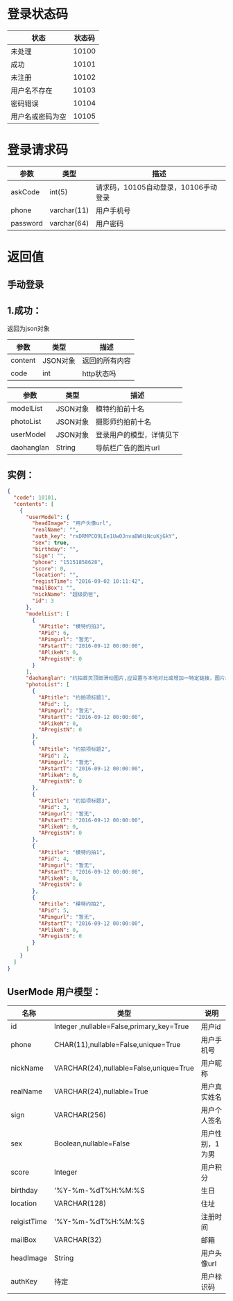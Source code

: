 # 登录状态码

| 状态       | 状态码   |
| -------- | ----- |
| 未处理      | 10100 |
| 成功       | 10101 |
| 未注册      | 10102 |
| 用户名不存在   | 10103 |
| 密码错误     | 10104 |
| 用户名或密码为空 | 10105 |

# 登录请求码

| 参数       | 类型          | 描述                      |
| -------- | ----------- | ----------------------- |
| askCode  | int(5)      | 请求码，10105自动登录，10106手动登录 |
| phone    | varchar(11) | 用户手机号                   |
| password | varchar(64) | 用户密码                    |



 # 返回值

## 手动登录

## 1.成功：

返回为json对象

| 参数      | 类型     | 描述      |
| ------- | ------ | ------- |
| content | JSON对象 | 返回的所有内容 |
| code    | int    | http状态吗 |



| 参数         | 类型     | 描述           |
| ---------- | ------ | ------------ |
| modelList  | JSON对象 | 模特约拍前十名      |
| photoList  | JSON对象 | 摄影师约拍前十名     |
| userModel  | JSON对象 | 登录用户的模型，详情见下 |
| daohanglan | String | 导航栏广告的图片url  |

## 实例：

```json
{
  "code": 10101, 
  "contents": [
    {
      "userModel": {
        "headImage": "用户头像url", 
        "realName": "", 
        "auth_key": "rxDRMPCO9LEe1Uw0JnvaBWHiNcuKjGkY", 
        "sex": true, 
        "birthday": "", 
        "sign": "", 
        "phone": "15151858628", 
        "score": 0, 
        "location": "", 
        "registTime": "2016-09-02 10:11:42", 
        "mailBox": "", 
        "nickName": "超级奶爸", 
        "id": 3
      }, 
      "modelList": [
        {
          "APtitle": "模特约拍3", 
          "APid": 6, 
          "APimgurl": "暂无", 
          "APstartT": "2016-09-12 00:00:00", 
          "APlikeN": 0, 
          "APregistN": 0
        }
      ], 
      "daohanglan": "约拍首页顶部滑动图片,应设置与本地对比或增加一特定链接，图片未更新时应使用本地缓存", 
      "photoList": [
        {
          "APtitle": "约拍项标题1", 
          "APid": 1, 
          "APimgurl": "暂无", 
          "APstartT": "2016-09-12 00:00:00", 
          "APlikeN": 0, 
          "APregistN": 0
        }, 
        {
          "APtitle": "约拍项标题2", 
          "APid": 2, 
          "APimgurl": "暂无", 
          "APstartT": "2016-09-12 00:00:00", 
          "APlikeN": 0, 
          "APregistN": 0
        }, 
        {
          "APtitle": "约拍项标题3", 
          "APid": 3, 
          "APimgurl": "暂无", 
          "APstartT": "2016-09-12 00:00:00", 
          "APlikeN": 0, 
          "APregistN": 0
        }, 
        {
          "APtitle": "模特约拍1", 
          "APid": 4, 
          "APimgurl": "暂无", 
          "APstartT": "2016-09-12 00:00:00", 
          "APlikeN": 0, 
          "APregistN": 0
        }, 
        {
          "APtitle": "模特约拍2", 
          "APid": 5, 
          "APimgurl": "暂无", 
          "APstartT": "2016-09-12 00:00:00", 
          "APlikeN": 0, 
          "APregistN": 0
        }
      ]
    }
  ]
}
```





## UserMode 用户模型：

| 名称          | 类型                                       | 说明       |
| ----------- | ---------------------------------------- | -------- |
| id          | Integer ,nullable=False,primary_key=True | 用户id     |
| phone       | CHAR(11),nullable=False,unique=True      | 用户手机号    |
| nickName    | VARCHAR(24),nullable=False,unique=True   | 用户昵称     |
| realName    | VARCHAR(24),nullable=True                | 用户真实姓名   |
| sign        | VARCHAR(256)                             | 用户个人签名   |
| sex         | Boolean,nullable=False                   | 用户性别，1为男 |
| score       | Integer                                  | 用户积分     |
| birthday    | '%Y-%m-%dT%H:%M:%S                       | 生日       |
| location    | VARCHAR(128)                             | 住址       |
| reigistTime | '%Y-%m-%dT%H:%M:%S                       | 注册时间     |
| mailBox     | VARCHAR(32)                              | 邮箱       |
| headImage   | String                                   | 用户头像url  |
| authKey     | 待定                                       | 用户标识码    |



